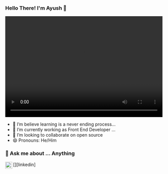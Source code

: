 ### Hello There! I'm Ayush  👋

<video align="right" alt="GIF" src="https://github.com/arsentieva/arsentieva/blob/main/code.gif?raw=true" width="500" height="320" ></video>

- 👀 I’m believe learning is a never ending process...
- 🌱 I’m currently working as Front End Developer ...
- 💞️ I’m looking to collaborate on open source
- 😄 Pronouns: He/Him

### 💬 Ask me about ... Anything
[<img align="left" alt="holisitc_developer | LinkedIn" width="22px" src="https://cdn.jsdelivr.net/npm/simple-icons@v3/icons/linkedin.svg" />][linkedin]


<!---
ayushshawnfrost/ayushshawnfrost is a ✨ special ✨ repository because its `README.md` (this file) appears on your GitHub profile.
You can click the Preview link to take a look at your changes.
--->
